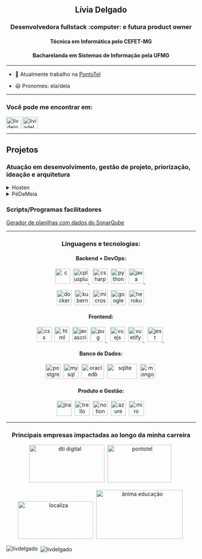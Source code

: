 <h2 align="center">Lívia Delgado</h2>
<h3 align="center">Desenvolvedora fullstack :computer: e futura product owner</h3>
<h4 align="center">Técnica em Informática pelo CEFET-MG</h4>
<h4 align="center">Bacharelanda em Sistemas de Informação pela UFMG</h4>

------------------------------------------------
- 🔭 Atualmente trabalho na [PontoTel](https://www.pontotel.com.br)

- :smiley: Pronomes: ela/dela
------------------------------------------------

<h3 align="left">Você pode me encontrar em:</h3>
<p align="left">
<a href="https://codepen.io/livdelgado" target="blank"><img align="center" src="https://cdn.jsdelivr.net/npm/simple-icons@3.0.1/icons/codepen.svg" alt="livdelgado" height="30" width="40" /></a>
<a href="https://linkedin.com/in/liviadelgado" target="blank"><img align="center" src="https://cdn.jsdelivr.net/npm/simple-icons@3.0.1/icons/linkedin.svg" alt="liviadelgado" height="30" width="40" /></a>
</p>

-----------------------------------------------
## Projetos

### Atuação em desenvolvimento, gestão de projeto, priorização, ideação e arquitetura
<details>
  <summary>Hosten</summary>
  
  Sistema de gestão interna de estabelecimentos de hospedagem (hotéis, pousadas, hostels, entre outros)
  
  Desenvolvido como Trabalho de Conclusão de Curso de Informática no CEFET-MG, em 2018, em conjunto com [Emanuela Amorim](https://github.com/emanuelaaj), [Joice Sena](https://github.com/joicesena) e [Nícolas Parreiras](https://github.com/niscolas). Logo por [Igor Martins](https://github.com/igormartins4)
  
  [Link do projeto no github](https://github.com/LivDelgado/hosten-tcc)
</details>

<details>
  <summary>PéDeMeia</summary>
  Aplicativo mobile de controle financeiro e educação financeira, que permite ao usuário trazer a experiência virtual gamificada, por meio do estabelecimento de metas e de conquistas, para a vida real, trocando suas moedas virtuais por produtos. Assim, ele aprende a economizar sabendo que está sempre ganhando com isso.
  
  
  Desenvolvido em conjunto com [Aline Cristina](https://github.com/AlineCristinaPinto), [Eduardo Cotta](https://github.com/EduardoCotta), [Igor Martins](https://github.com/igormartins4) e [Ruan Bertuce](https://github.com/RuanBertuce).
  
  
  Surgiu a ideia do PéDeMeia a partir do desafio proposto pela Flourish no [MegaHack 2.0](https://www.megahack.com.br/resultados-2-edicao/): incentivar jovens brasileiros a poupar, investir, e entender suas finanças. Ficamos em 5º lugar no desafio!
  
  Foram 11 dias de ideação, prototipagem, projeto e desenvolvimento. Uma experiência divertida e que rendeu muitas reflexões, muitas discussões e muitos feedbacks.

  #### Pitch
  [![Pitch Pé de Meia](http://img.youtube.com/vi/ThwEpCUbq9I/0.jpg)](http://www.youtube.com/watch?v=ThwEpCUbq9I)
</details>

### Scripts/Programas facilitadores
[Gerador de planilhas com dados do SonarQube](https://github.com/dtidigitalcrafters/sonarqube-spreadsheet-generator)


-----------------------------------------------
<h3 align="center">Linguagens e tecnologias:</h3>

<h4 align="center">Backend + DevOps:</h4>

<p align="center">
  <a href="https://www.cprogramming.com/" target="_blank"><img src="https://img.icons8.com/color/48/000000/c-programming.png" alt="c" width="40" height="40" /></a>&nbsp;
  <a href="https://www.w3schools.com/cpp/" target="_blank"> <img src="https://img.icons8.com/color/48/000000/c-plus-plus-logo.png" alt="cplusplus" width="40" height="40" /> </a>&nbsp;
  <a href="https://docs.microsoft.com/en-us/dotnet/csharp/" target="_blank"> <img src="https://img.icons8.com/color/48/000000/c-sharp-logo-2.png" alt="csharp" width="40" height="40" /></a>&nbsp;
  <a href="https://www.python.org/" target="_blank"><img src="https://img.icons8.com/color/64/000000/python.png" alt="python" width="40" height="40" /></a>&nbsp;
  <a href="https://www.java.com/pt-BR/" target="_blank"> <img src="https://img.icons8.com/dusk/64/000000/java-coffee-cup-logo.png" alt="java" width="40" height="40" /> </a>&nbsp;
</p>

<p align="center">
  <a href="https://www.docker.com/" target="_blank"> <img src="https://img.icons8.com/dusk/64/000000/docker.png" alt="docker" width="40" height="40" /></a>&nbsp;
  <a href="https://kubernetes.io/" target="_blank"><img src="https://img.icons8.com/color/48/000000/kubernetes.png" alt="kubernetes" width="40" height="40" /></a>&nbsp;
  <a href="https://azure.microsoft.com/en-us/" target="_blank"><img src="https://img.icons8.com/color/48/000000/azure-1.png" alt="microsoft azure" width="40" height="40" /></a>&nbsp;
  <a href="https://cloud.google.com/" target="_blank"><img src="https://img.icons8.com/fluent/48/000000/google-cloud.png" alt="google cloud" width="40" height="40" /></a>&nbsp;
  <a href="https://www.heroku.com/" target="_blank"><img src="https://img.icons8.com/color/48/000000/heroku.png" alt="heroku" width="40" height="40" /></a>&nbsp;
</p>


<h4 align="center">Frontend:</h4>
<p align="center">
  <a href="https://www.w3schools.com/css/" target="_blank"><img src="https://img.icons8.com/dusk/64/000000/css3.png" alt="css" width="40" height="40" /></a>&nbsp;
  <a href="https://www.w3schools.com/html/" target="_blank"><img src="https://img.icons8.com/dusk/64/000000/html-5.png" alt="html" width="40" height="40" /></a>&nbsp;
  <a href="https://www.heroku.com/" target="_blank"><img src="https://img.icons8.com/color/48/000000/javascript.png" alt="javascript" width="40" height="40" /></a>&nbsp;
  <a href="https://pugjs.org" target="_blank"> <img src="https://cdn.worldvectorlogo.com/logos/pug.svg" alt="pug" width="40" height="40" /> </a>&nbsp;
  <a href="https://vuejs.org/" target="_blank"><img src="https://img.icons8.com/color/48/000000/vue-js.png" alt="vuejs" width="40" height="40" /></a>&nbsp;
  <a href="https://vuetifyjs.com/en/" target="_blank"> <img src="https://bestofjs.org/logos/vuetify.svg" alt="vuetify" width="40" height="40"/> </a>&nbsp;
  <a href="https://jestjs.io" target="_blank"> <img src="https://www.vectorlogo.zone/logos/jestjsio/jestjsio-icon.svg" alt="jest" width="40" height="40"/> </a>&nbsp;
</p>

<h4 align="center">Banco de Dados:</h4>
<p align="center">
  <a href="https://www.postgresql.org/" target="_blank"><img src="https://img.icons8.com/color/48/000000/postgreesql.png" alt="postgresql" width="40" height="40" /></a>&nbsp;
  <a href="https://www.mysql.com/" target="_blank"><img src="https://img.icons8.com/ios-filled/50/000000/mysql-logo.png" alt="mysql" width="40" height="40" /></a>&nbsp;
  <a href="https://www.oracle.com/database/" target="_blank"><img src="https://img.icons8.com/color/48/000000/oracle-logo.png" alt="oracledb" width="60" height="40" /></a>&nbsp;
  <a href="https://www.sqlite.org/index.html" target="_blank"><img src="https://www.sqlite.org/images/sqlite370_banner.gif" alt="sqlite" width="80" height="40" /></a>&nbsp;
  <a href="https://www.mongodb.com/" target="_blank"><img src="https://img.icons8.com/color/48/000000/mongodb.png" alt="mongodb" width="40" height="40" /></a>&nbsp;
</p>

<h4 align="center">Produto e Gestão:</h4>
<p align="center">
  <a href="https://www.atlassian.com/software/jira" target="_blank"><img src="https://img.icons8.com/nolan/64/jira.png" alt="jira" width="40" height="40" /></a>&nbsp;
  <a href="https://www.atlassian.com/software/trello" target="_blank"><img src="https://img.icons8.com/color/48/000000/trello.png" alt="trello" width="40" height="40" /></a>&nbsp;
  <a href="https://www.notion.so/" target="_blank"><img src="https://img.icons8.com/nolan/64/notion.png" alt="notion" width="40" height="40" /></a>&nbsp;
  <a href="https://azure.microsoft.com/en-us/services/devops/" target="_blank"><img src="https://img.icons8.com/color/48/000000/azure-1.png" alt="azure devops/vsts" width="40" height="40" /></a>&nbsp;
  <a href="https://miro.com/" target="_blank"><img src="https://bit.ly/38hJBBp" alt="miro" width="40" height="40" /></a>&nbsp;
</p>

-------------------------------------------
<h3 align="center">Principais empresas impactadas ao longo da minha carreira</h3>
<p align="center" justify="center">
  <a href="https://www.dtidigital.com.br/" target="_blank"><img src="https://www.dtidigital.com.br/wp-content/uploads/2018/01/bloggif_5a5f5ebe6d4ed.jpeg" alt="dti digital" width="200" height="100" /></a>&nbsp;
  <a href="https://www.pontotel.com.br/" target="_blank"><img src="https://cdn.pontotel.com.br/wp-content/uploads/2020/05/gen_logo_26fffaab80f60db1b12ef1e67fd0f0c7.png" alt="pontotel" width="170" height="100" /></a>&nbsp;
  <br />
  <br />
  <a href="https://www.localiza.com/brasil/pt-br" target="_blank"><img src="https://upload.wikimedia.org/wikipedia/pt/c/c8/Logotipo_da_Localiza_em_2014.png" alt="localiza" width="200" height="100" /></a>&nbsp;
  <a href="https://animaeducacao.com.br/" target="_blank"><img src="https://monitordomercado.com.br/api/v1/image/large/1515090111055_2239edf0-f17c-11e7-a4d6-f3e584d73d12.jpg" alt="ânima educação" width="230" height="130" /></a>&nbsp;

</p>

<p><img align="left" src="https://github-readme-stats.vercel.app/api/top-langs?username=livdelgado&show_icons=true&locale=en&layout=compact" alt="livdelgado" /></p>
<p>&nbsp;<img align="center" src="https://github-readme-stats.vercel.app/api?username=livdelgado&show_icons=true&locale=en" alt="livdelgado" /></p>
